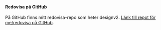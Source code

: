 #### Redovisa på GitHub

På GitHub finns mitt redovisa-repo som heter designv2. [Länk till repot för me/redovisa på GitHub](https://github.com/linneablad/designv2).
